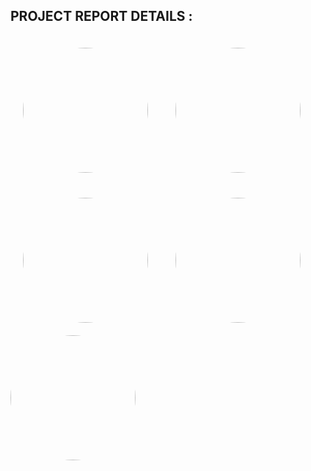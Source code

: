 ## PROJECT REPORT DETAILS :

<p>
  <img src="https://res.cloudinary.com/saichaitanyacloudinary/image/upload/v1747559902/image_01_wyguev.jpg"
       width="200" style="border-radius:50%; margin:20px;" />
  <img src="https://res.cloudinary.com/saichaitanyacloudinary/image/upload/v1747559897/image_02_diabdd.jpg"
       width="200" style="border-radius:50%; margin:20px;" />
  <img src="https://res.cloudinary.com/saichaitanyacloudinary/image/upload/v1747559907/image_03_ms84zg.jpg"
       width="200" style="border-radius:50%; margin:20px" />
  <img src="https://res.cloudinary.com/saichaitanyacloudinary/image/upload/v1747559903/image_04_c0jo1t.jpg"
       width="200" style="border-radius:50%; margin:20px;" />
  <img src="https://res.cloudinary.com/saichaitanyacloudinary/image/upload/v1747559908/image_05_hruj1u.jpg"
       width="200" style="border-radius:50%;" />
</p>
